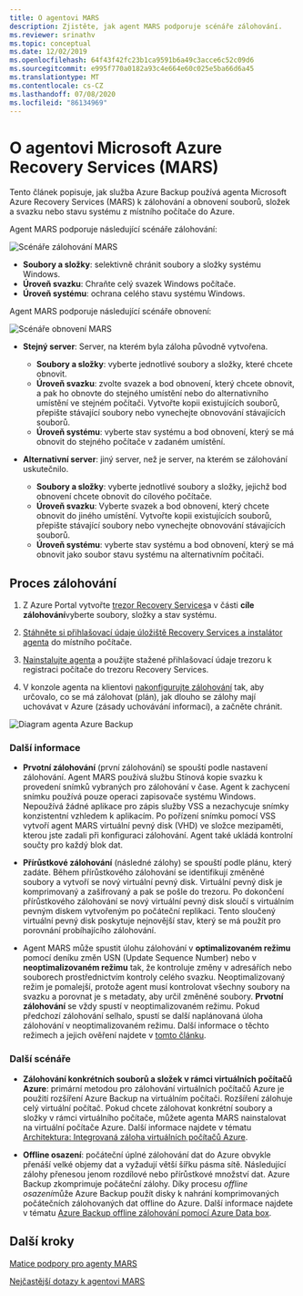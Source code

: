 ```yaml
---
title: O agentovi MARS
description: Zjistěte, jak agent MARS podporuje scénáře zálohování.
ms.reviewer: srinathv
ms.topic: conceptual
ms.date: 12/02/2019
ms.openlocfilehash: 64f43f42fc23b1ca9591b6a49c3acce6c52c09d6
ms.sourcegitcommit: e995f770a0182a93c4e664e60c025e5ba66d6a45
ms.translationtype: MT
ms.contentlocale: cs-CZ
ms.lasthandoff: 07/08/2020
ms.locfileid: "86134969"
---
```

# <a name="about-the-microsoft-azure-recovery-services-mars-agent"></a>O agentovi Microsoft Azure Recovery Services (MARS)

Tento článek popisuje, jak služba Azure Backup používá agenta Microsoft Azure Recovery Services (MARS) k zálohování a obnovení souborů, složek a svazku nebo stavu systému z místního počítače do Azure.

Agent MARS podporuje následující scénáře zálohování:

![Scénáře zálohování MARS](./media/backup-try-azure-backup-in-10-mins/backup-scenarios.png)

- **Soubory a složky**: selektivně chránit soubory a složky systému Windows.
- **Úroveň svazku**: Chraňte celý svazek Windows počítače.
- **Úroveň systému**: ochrana celého stavu systému Windows.

Agent MARS podporuje následující scénáře obnovení:

![Scénáře obnovení MARS](./media/backup-try-azure-backup-in-10-mins/restore-scenarios.png)

- **Stejný server**: Server, na kterém byla záloha původně vytvořena.
  - **Soubory a složky**: vyberte jednotlivé soubory a složky, které chcete obnovit.
  - **Úroveň svazku**: zvolte svazek a bod obnovení, který chcete obnovit, a pak ho obnovte do stejného umístění nebo do alternativního umístění ve stejném počítači.  Vytvořte kopii existujících souborů, přepište stávající soubory nebo vynechejte obnovování stávajících souborů.
  - **Úroveň systému**: vyberte stav systému a bod obnovení, který se má obnovit do stejného počítače v zadaném umístění.

- **Alternativní server**: jiný server, než je server, na kterém se zálohování uskutečnilo.
  - **Soubory a složky**: vyberte jednotlivé soubory a složky, jejichž bod obnovení chcete obnovit do cílového počítače.
  - **Úroveň svazku**: Vyberte svazek a bod obnovení, který chcete obnovit do jiného umístění. Vytvořte kopii existujících souborů, přepište stávající soubory nebo vynechejte obnovování stávajících souborů.
  - **Úroveň systému**: vyberte stav systému a bod obnovení, který se má obnovit jako soubor stavu systému na alternativním počítači.

## <a name="backup-process"></a>Proces zálohování

1. Z Azure Portal vytvořte [trezor Recovery Services](install-mars-agent.md#create-a-recovery-services-vault)a v části **cíle zálohování**vyberte soubory, složky a stav systému.
2. [Stáhněte si přihlašovací údaje úložiště Recovery Services a instalátor agenta](https://docs.microsoft.com/azure/backup/install-mars-agent#download-the-mars-agent) do místního počítače.

3. [Nainstalujte agenta](https://docs.microsoft.com/azure/backup/install-mars-agent#install-and-register-the-agent) a použijte stažené přihlašovací údaje trezoru k registraci počítače do trezoru Recovery Services.
4. V konzole agenta na klientovi [nakonfigurujte zálohování](https://docs.microsoft.com/azure/backup/backup-windows-with-mars-agent#create-a-backup-policy) tak, aby určovalo, co se má zálohovat (plán), jak dlouho se zálohy mají uchovávat v Azure (zásady uchovávání informací), a začněte chránit.

![Diagram agenta Azure Backup](./media/backup-try-azure-backup-in-10-mins/backup-process.png)

### <a name="additional-information"></a>Další informace

- **Prvotní zálohování** (první zálohování) se spouští podle nastavení zálohování.  Agent MARS používá službu Stínová kopie svazku k provedení snímků vybraných pro zálohování v čase. Agent k zachycení snímku používá pouze operaci zapisovače systému Windows. Nepoužívá žádné aplikace pro zápis služby VSS a nezachycuje snímky konzistentní vzhledem k aplikacím. Po pořízení snímku pomocí VSS vytvoří agent MARS virtuální pevný disk (VHD) ve složce mezipaměti, kterou jste zadali při konfiguraci zálohování. Agent také ukládá kontrolní součty pro každý blok dat.

- **Přírůstkové zálohování** (následné zálohy) se spouští podle plánu, který zadáte. Během přírůstkového zálohování se identifikují změněné soubory a vytvoří se nový virtuální pevný disk. Virtuální pevný disk je komprimovaný a zašifrovaný a pak se pošle do trezoru. Po dokončení přírůstkového zálohování se nový virtuální pevný disk sloučí s virtuálním pevným diskem vytvořeným po počáteční replikaci. Tento sloučený virtuální pevný disk poskytuje nejnovější stav, který se má použít pro porovnání probíhajícího zálohování.

- Agent MARS může spustit úlohu zálohování v **optimalizovaném režimu** pomocí deníku změn USN (Update Sequence Number) nebo v **neoptimalizovaném režimu** tak, že kontroluje změny v adresářích nebo souborech prostřednictvím kontroly celého svazku. Neoptimalizovaný režim je pomalejší, protože agent musí kontrolovat všechny soubory na svazku a porovnat je s metadaty, aby určil změněné soubory.  **Prvotní zálohování** se vždy spustí v neoptimalizovaném režimu. Pokud předchozí zálohování selhalo, spustí se další naplánovaná úloha zálohování v neoptimalizovaném režimu. Další informace o těchto režimech a jejich ověření najdete v [tomto článku](backup-azure-troubleshoot-slow-backup-performance-issue.md#cause-backup-job-running-in-unoptimized-mode).

### <a name="additional-scenarios"></a>Další scénáře

- **Zálohování konkrétních souborů a složek v rámci virtuálních počítačů Azure**: primární metodou pro zálohování virtuálních počítačů Azure je použití rozšíření Azure Backup na virtuálním počítači. Rozšíření zálohuje celý virtuální počítač. Pokud chcete zálohovat konkrétní soubory a složky v rámci virtuálního počítače, můžete agenta MARS nainstalovat na virtuální počítače Azure. Další informace najdete v tématu [Architektura: Integrovaná záloha virtuálních počítačů Azure](https://docs.microsoft.com/azure/backup/backup-architecture#architecture-built-in-azure-vm-backup).

- **Offline osazení**: počáteční úplné zálohování dat do Azure obvykle přenáší velké objemy dat a vyžadují větší šířku pásma sítě. Následující zálohy přenesou jenom rozdílové nebo přírůstkové množství dat. Azure Backup zkomprimuje počáteční zálohy. Díky procesu *offline osazení*může Azure Backup použít disky k nahrání komprimovaných počátečních zálohovaných dat offline do Azure. Další informace najdete v tématu [Azure Backup offline zálohování pomocí Azure Data box](offline-backup-azure-data-box.md).

## <a name="next-steps"></a>Další kroky

[Matice podpory pro agenty MARS](https://docs.microsoft.com/azure/backup/backup-support-matrix-mars-agent)

[Nejčastější dotazy k agentovi MARS](https://docs.microsoft.com/azure/backup/backup-azure-file-folder-backup-faq)
